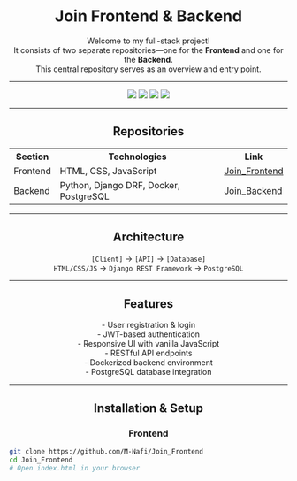 <h1 align="center">Join Frontend & Backend</h1>

<p align="center">
Welcome to my full-stack project! <br>
It consists of two separate repositories—one for the <strong>Frontend</strong> and one for the <strong>Backend</strong>. <br>
This central repository serves as an overview and entry point.
</p>

---

<p align="center">
  <img src="https://img.shields.io/badge/Frontend-HTML%2C%20CSS%2C%20JavaScript-blue?style=for-the-badge&logo=html5&logoColor=white">
  <img src="https://img.shields.io/badge/Backend-Django%20DRF-green?style=for-the-badge&logo=django&logoColor=white">
  <img src="https://img.shields.io/badge/Database-PostgreSQL-blueviolet?style=for-the-badge&logo=postgresql&logoColor=white">
  <img src="https://img.shields.io/badge/Docker-Enabled-lightgrey?style=for-the-badge&logo=docker&logoColor=white">
</p>

---

<h2 align="center">Repositories</h2>

<p align="center">
<table>
  <tr>
    <th>Section</th>
    <th>Technologies</th>
    <th>Link</th>
  </tr>
  <tr>
    <td>Frontend</td>
    <td>HTML, CSS, JavaScript</td>
    <td><a href="https://github.com/M-Nafi/Join_Frontend">Join_Frontend</a></td>
  </tr>
  <tr>
    <td>Backend</td>
    <td>Python, Django DRF, Docker, PostgreSQL</td>
    <td><a href="https://github.com/M-Nafi/Join_Backend">Join_Backend</a></td>
  </tr>
</table>
</p>

---

<h2 align="center">Architecture</h2>

<p align="center">
<code>[Client]</code> → <code>[API]</code> → <code>[Database]</code><br>
<code>HTML/CSS/JS</code> → <code>Django REST Framework</code> → <code>PostgreSQL</code>
</p>

---

<h2 align="center">Features</h2>

<p align="center">
- User registration & login<br>
- JWT-based authentication<br>
- Responsive UI with vanilla JavaScript<br>
- RESTful API endpoints<br>
- Dockerized backend environment<br>
- PostgreSQL database integration
</p>

---

<h2 align="center">Installation & Setup</h2>

<h3 align="center">Frontend</h3>

```bash
git clone https://github.com/M-Nafi/Join_Frontend
cd Join_Frontend
# Open index.html in your browser

